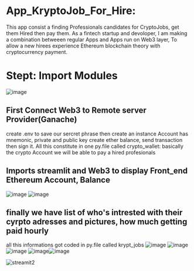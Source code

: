 # App_KryptoJob_For_Hire:

This app consist a finding Professionals candidates for CryptoJobs, get them Hired then pay them.
As a fintech startup and devoloper, I am making a combination betweeen regular Apps  and Apps run on Web3 layer,
To allow a new hirees experience Ethereum blockchain theory with cryptocurrency payment.

# Stept: Import Modules 
![image](https://user-images.githubusercontent.com/69637182/197304610-d73e2180-7e77-4691-a047-9d728de13a90.png)

## First Connect Web3 to Remote server Provider(Ganache)
create .env to save our sercret phrase 
then create an instance Account has mnemonic, private and public key
create ether balance, send transaction then sign it.
All this constitute in one py.file called crypto_wallet: basically the crypto Account we will be able to pay a hired profesionals

## Imports streamlit and Web3 to display Front_end Ethereum Account, Balance
![image](https://user-images.githubusercontent.com/69637182/197305264-2ef5755b-4476-4cf4-9882-5d680f103b5b.png)
![image](https://user-images.githubusercontent.com/69637182/197305297-649082b9-6ded-4cf3-875b-b4095c8d8695.png)

## finally we have list of who's intrested with their cyrpto adresses and pictures, how much getting paid hourly 
all this informations got coded in py.file called krypt_jobs
![image](https://user-images.githubusercontent.com/69637182/197305519-6e35fba8-7077-467c-9593-e87c17b445d7.png)
![image](https://user-images.githubusercontent.com/69637182/197305550-324a74ef-1fac-4128-959b-99d351cc180d.png)
![image](https://user-images.githubusercontent.com/69637182/197305580-fcaffaae-ed6d-4734-a313-f73b6811c40a.png)
![image](https://user-images.githubusercontent.com/69637182/197305625-2adec8d9-8eee-4155-bbb3-73cff27974b5.png)![image](https://user-images.githubusercontent.com/69637182/197305827-2da2c10d-b254-4c9c-909b-d9491db1d9a5.png)

![streamit2](https://user-images.githubusercontent.com/69637182/197306130-95402950-e66d-4757-81b9-0e709e1c511c.png)
